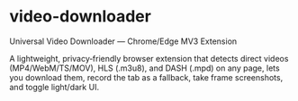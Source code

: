 # video-downloader

Universal Video Downloader — Chrome/Edge MV3 Extension

A lightweight, privacy‑friendly browser extension that detects direct videos (MP4/WebM/TS/MOV), HLS (.m3u8), and DASH (.mpd) on any page, lets you download them, record the tab as a fallback, take frame screenshots, and toggle light/dark UI.